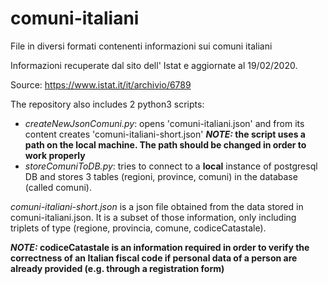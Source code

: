# comuni-italiani
File in diversi formati contenenti informazioni sui comuni italiani

Informazioni recuperate dal sito dell' Istat e aggiornate al 19/02/2020.

Source: https://www.istat.it/it/archivio/6789

The repository also includes 2 python3 scripts:

- *createNewJsonComuni.py*: opens 'comuni-italiani.json' and from its content creates 'comuni-italiani-short.json'
***NOTE:* the script uses a path on the local machine. The path should be changed in order to work properly**
- *storeComuniToDB.py*: tries to connect to a **local** instance of postgresql DB and stores 3 tables (regioni, province, comuni) in the database (called comuni).

*comuni-italiani-short.json* is a json file obtained from the data stored in comuni-italiani.json. It is a subset of those information, only including triplets of type (regione, provincia, comune, codiceCatastale).

***NOTE:* codiceCatastale is an information required in order to verify the correctness of an Italian fiscal code if personal data of a person are already provided (e.g. through a registration form)**

